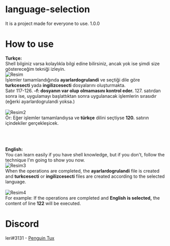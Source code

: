 # language-selection
It is a project made for everyone to use. 1.0.0

# How to use
**Turkçe:**<br> Shell bilginiz varsa kolaylıkla bilgi edine bilirsiniz, ancak yok ise şimdi size göstereceğim tekniği izleyin. <br>
![Resim](https://cdn.discordapp.com/attachments/849659190171271190/870325721149636608/unknown.png) <br>
İşlemler tamamlandığında **ayarlardogrulandi** ve seçtiği dile göre **turkcesecti** yada **ingilizcesecti** dosyalarını oluşturmakta. <br>
Satır 117-126. **-f: dosyanın var olup olmamasını kontrol eder.**
127. satırdan sonra ise, uygulamayı başlattıktan sonra uygulanacak işlemlerin sırasıdır (eğerki ayarlardogrulandi yoksa.) <br> <br>
![Resim2](https://cdn.discordapp.com/attachments/849659190171271190/870329417275150366/unknown.png)<br>
Ör: Eğer işlemler tamamlandıysa ve **türkçe** dilini seçtiyse **120.** satırın içindekiler gerçekleşicek. <br> <br>

<br> <br>
**English:**<br> You can learn easily if you have shell knowledge, but if you don't, follow the technique I'm going to show you now. <br>
![Resim3](https://cdn.discordapp.com/attachments/849659190171271190/870325721149636608/unknown.png) <br>
When the operations are completed, the **ayarlardogrulandi** file is created and **turkcesecti** or **ingilizcesecti** files are created according to the selected language. <br> <br>
![Resim4](https://cdn.discordapp.com/attachments/849659190171271190/870330939593621534/unknown.png)<br>
For example: If the operations are completed and **English is selected,** the content of line **122** will be executed.

# Discord
leri#3131 - [Penguin Tux](https://discord.gg/nNgvE5gnwz)
